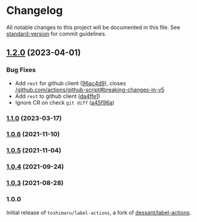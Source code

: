 # Changelog

All notable changes to this project will be documented in this file. See [standard-version](https://github.com/conventional-changelog/standard-version) for commit guidelines.

## [1.2.0](https://github.com/toshimaru/label-actions/compare/v1.1.0...v1.2.0) (2023-04-01)


### Bug Fixes

* Add `rest` for github client ([96ac4d9](https://github.com/toshimaru/label-actions/commit/96ac4d944c800f77e7b2430793af03e1e91f6461)), closes [/github.com/actions/github-script#breaking-changes-in-v5](https://github.com/toshimaru//github.com/actions/github-script/issues/breaking-changes-in-v5)
* Add `rest` to github client ([da4ffe1](https://github.com/toshimaru/label-actions/commit/da4ffe1a912ee04b05170f96d1cf389a281ed3e8))
* Ignore CR on check `git diff` ([a45f96a](https://github.com/toshimaru/label-actions/commit/a45f96a8a20b1220a9660fdd1efa2899bfc1edea))

### [1.1.0](https://github.com/toshimaru/label-actions/compare/v1.0.6...v1.1.0) (2023-03-17)

### [1.0.6](https://github.com/toshimaru/label-actions/compare/v1.0.5...v1.0.6) (2021-11-10)

### [1.0.5](https://github.com/toshimaru/label-actions/compare/v1.0.4...v1.0.5) (2021-11-04)

### [1.0.4](https://github.com/toshimaru/label-actions/compare/v1.0.3...v1.0.4) (2021-09-24)

### [1.0.3](https://github.com/toshimaru/label-actions/compare/v1.0.2...v1.0.3) (2021-08-28)

### 1.0.0

Initial release of `toshimaru/label-actions`, a fork of [dessant/label-actions](https://github.com/dessant/label-actions).
